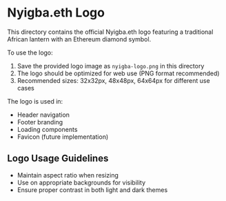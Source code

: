 # Nyigba.eth Logo

This directory contains the official Nyigba.eth logo featuring a traditional African lantern with an Ethereum diamond symbol.

To use the logo:
1. Save the provided logo image as `nyigba-logo.png` in this directory
2. The logo should be optimized for web use (PNG format recommended)
3. Recommended sizes: 32x32px, 48x48px, 64x64px for different use cases

The logo is used in:
- Header navigation
- Footer branding
- Loading components
- Favicon (future implementation)

## Logo Usage Guidelines
- Maintain aspect ratio when resizing
- Use on appropriate backgrounds for visibility
- Ensure proper contrast in both light and dark themes
